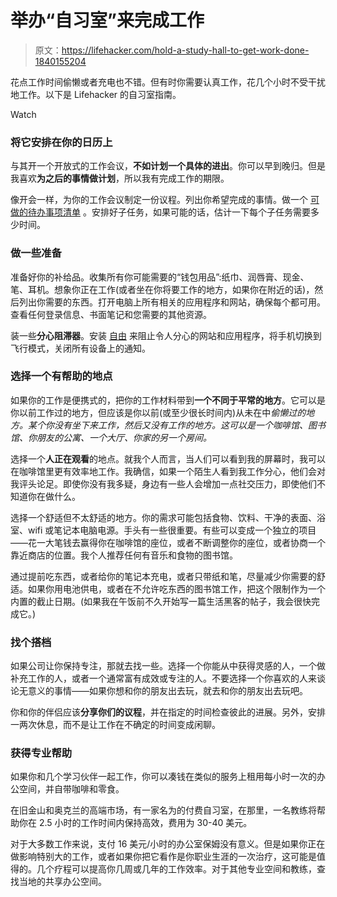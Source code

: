 # 举办“自习室”来完成工作

> 原文：<https://lifehacker.com/hold-a-study-hall-to-get-work-done-1840155204>

花点工作时间偷懒或者充电也不错。但有时你需要认真工作，花几个小时不受干扰地工作。以下是 Lifehacker 的自习室指南。

Watch

### **将它安排在你的日历上**

与其开一个开放式的工作会议，**不如计划一个具体的进出**。你可以早到晚归。但是我喜欢**为之后的事情做计划**，所以我有完成工作的期限。

像开会一样，为你的工作会议制定一份议程。列出你希望完成的事情。做一个 [可做的待办事项清单](https://lifehacker.com/how-to-make-your-to-do-list-doable-270404) 。安排好子任务，如果可能的话，估计一下每个子任务需要多少时间。

### **做一些准备**

准备好你的补给品。收集所有你可能需要的“钱包用品”:纸巾、润唇膏、现金、笔、耳机。想象你正在工作(或者坐在你将要工作的地方，如果你在附近的话)，然后列出你需要的东西。打开电脑上所有相关的应用程序和网站，确保每个都可用。查看任何登录信息、书面笔记和您需要的其他资源。

装一些**分心阻滞器**。安装 [自由](https://freedom.to/) 来阻止令人分心的网站和应用程序，将手机切换到飞行模式，关闭所有设备上的通知。

### **选择一个有帮助的地点**

如果你的工作是便携式的，把你的工作材料带到**一个不同于平常的地方**。它可以是你以前工作过的地方，但应该是你以前(或至少很长时间内)从未在中*偷懒过的地方。某个你没有坐下来工作，然后又没有工作的地方。这可以是一个咖啡馆、图书馆、你朋友的公寓、一个大厅、你家的另一个房间。*

选择一个**人正在观看**的地点。就我个人而言，当人们可以看到我的屏幕时，我可以在咖啡馆里更有效率地工作。我确信，如果一个陌生人看到我工作分心，他们会对我评头论足。即使你没有我多疑，身边有一些人会增加一点社交压力，即使他们不知道你在做什么。

选择一个舒适但不太舒适的地方。你的需求可能包括食物、饮料、干净的表面、浴室、wifi 或笔记本电脑电源。手头有一些很重要。有些可以变成一个独立的项目——花一大笔钱去赢得你在咖啡馆的座位，或者不断调整你的座位，或者协商一个靠近商店的位置。我个人推荐任何有音乐和食物的图书馆。

通过提前吃东西，或者给你的笔记本充电，或者只带纸和笔，尽量减少你需要的舒适。如果你用电池供电，或者在不允许吃东西的图书馆工作，把这个限制作为一个内置的截止日期。(如果我在午饭前不久开始写一篇生活黑客的帖子，我会很快完成它。)

### 找个搭档

如果公司让你保持专注，那就去找一些。选择一个你能从中获得灵感的人，一个做补充工作的人，或者一个通常富有成效或专注的人。不要选择一个你喜欢的人来谈论无意义的事情——如果你想和你的朋友出去玩，就去和你的朋友出去玩吧。

你和你的伴侣应该**分享你们的议程**，并在指定的时间检查彼此的进展。另外，安排一两次休息，而不是让工作在不确定的时间变成闲聊。

### 获得专业帮助

如果你和几个学习伙伴一起工作，你可以凑钱在类似的服务上租用每小时一次的办公空间，并自带咖啡和零食。

在旧金山和奥克兰的高端市场，有一家名为的付费自习室，在那里，一名教练将帮助你在 2.5 小时的工作时间内保持高效，费用为 30-40 美元。

对于大多数工作来说，支付 16 美元/小时的办公室保姆没有意义。但是如果你正在做影响特别大的工作，或者如果你把它看作是你职业生涯的一次治疗，这可能是值得的。几个疗程可以提高你几周或几年的工作效率。对于其他专业空间和教练，查找当地的共享办公空间。